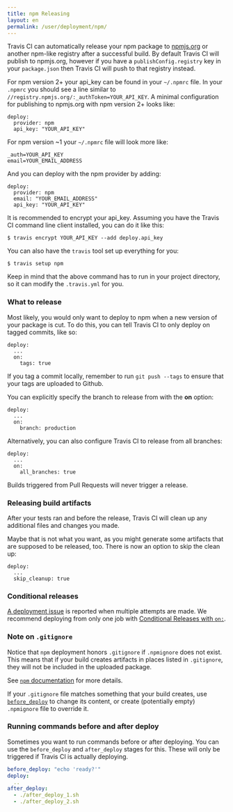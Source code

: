 ```yaml
---
title: npm Releasing
layout: en
permalink: /user/deployment/npm/
---
```


Travis CI can automatically release your npm package to [npmjs.org](https://npmjs.org/)
or another npm-like registry after a successful build. By default Travis CI will
publish to npmjs.org, however if you have a `publishConfig.registry` key in your
`package.json` then Travis CI will push to that registry instead.

For npm version 2+ your api_key can be found in your `~/.npmrc` file. In your
`.npmrc` you should see a line similar to `//registry.npmjs.org/:_authToken=YOUR_API_KEY`.
A minimal configuration for publishing to npmjs.org with npm version 2+ looks like:

    deploy:
      provider: npm
      api_key: "YOUR_API_KEY"

For npm version ~1 your `~/.npmrc` file will look more like:

    _auth=YOUR_API_KEY
    email=YOUR_EMAIL_ADDRESS

And you can deploy with the npm provider by adding:

    deploy:
      provider: npm
      email: "YOUR_EMAIL_ADDRESS"
      api_key: "YOUR_API_KEY"

It is recommended to encrypt your api_key. Assuming you have the Travis CI command
line client installed, you can do it like this:

    $ travis encrypt YOUR_API_KEY --add deploy.api_key

You can also have the `travis` tool set up everything for you:

    $ travis setup npm

Keep in mind that the above command has to run in your project directory, so
it can modify the `.travis.yml` for you.

### What to release

Most likely, you would only want to deploy to npm when a new version of your
package is cut. To do this, you can tell Travis CI to only deploy on tagged
commits, like so:

    deploy:
      ...
      on:
        tags: true

If you tag a commit locally, remember to run `git push --tags` to ensure that
your tags are uploaded to Github.

You can explicitly specify the branch to release from with the **on** option:

    deploy:
      ...
      on:
        branch: production

Alternatively, you can also configure Travis CI to release from all branches:

    deploy:
      ...
      on:
        all_branches: true

Builds triggered from Pull Requests will never trigger a release.

### Releasing build artifacts

After your tests ran and before the release, Travis CI will clean up any additional files and changes you made.

Maybe that is not what you want, as you might generate some artifacts that are supposed to be released, too. There is now an option to skip the clean up:

    deploy:
      ...
      skip_cleanup: true

### Conditional releases

[A deployment issue](https://github.com/travis-ci/travis-ci/issues/4738) is
reported when multiple attempts are made.
We recommend deploying from only one job with
[Conditional Releases with `on:`](/user/deployment#Conditional-Releases-with-on%3A).

### Note on `.gitignore`

Notice that `npm` deployment honors `.gitignore` if `.npmignore` does not exist.
This means that if your build creates artifacts in places listed in `.gitignore`,
they will not be included in the uploaded package.

See [`npm` documentation](https://docs.npmjs.com/misc/developers#keeping-files-out-of-your-package)
for more details.

If your `.gitignore` file matches something that your build creates, use
[`before_deploy`](#Running-commands-before-and-after-deploy) to change
its content, or create (potentially empty) `.npmignore` file
to override it.

### Running commands before and after deploy

Sometimes you want to run commands before or after deploying. You can use the `before_deploy` and `after_deploy` stages for this. These will only be triggered if Travis CI is actually deploying.

```yaml
before_deploy: "echo 'ready?'"
deploy:
  ..
after_deploy:
  - ./after_deploy_1.sh
  - ./after_deploy_2.sh
```
